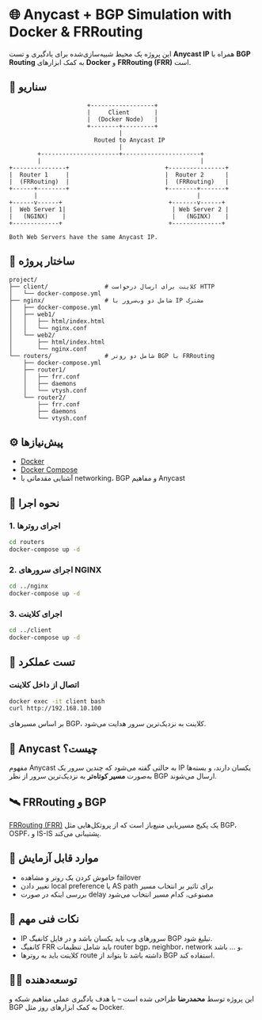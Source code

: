 # 🌐 Anycast + BGP Simulation with Docker & FRRouting

این پروژه یک محیط شبیه‌سازی‌شده برای یادگیری و تست **Anycast IP** همراه با **BGP Routing** به کمک ابزارهای **Docker** و **FRRouting (FRR)** است.

## 🧩 سناریو

```
                      +------------------+
                      |     Client       |
                      |  (Docker Node)   |
                      +--------+---------+
                               |
                        Routed to Anycast IP
                               |
        +----------------------+----------------------+
        |                                             |
+---------------+                           +----------------+
|  Router 1     |                           |  Router 2      |
|  (FRRouting)  |                           |  (FRRouting)   |
+------+--------+                           +--------+-------+
       |                                             |
+------v------+                              +-------v------+
|  Web Server 1|                              | Web Server 2 |
|   (NGINX)    |                              |   (NGINX)    |
+-------------+                              +--------------+

Both Web Servers have the same Anycast IP.
```

## 📁 ساختار پروژه

```
project/
├── client/                # کلاینت برای ارسال درخواست HTTP
│   └── docker-compose.yml
├── nginx/                 # شامل دو وب‌سرور با IP مشترک
│   ├── docker-compose.yml
│   ├── web1/
│   │   ├── html/index.html
│   │   └── nginx.conf
│   └── web2/
│       ├── html/index.html
│       └── nginx.conf
└── routers/               # شامل دو روتر BGP با FRRouting
    ├── docker-compose.yml
    ├── router1/
    │   ├── frr.conf
    │   ├── daemons
    │   └── vtysh.conf
    └── router2/
        ├── frr.conf
        ├── daemons
        └── vtysh.conf
```

## ⚙️ پیش‌نیازها

- [Docker](https://www.docker.com/)
- [Docker Compose](https://docs.docker.com/compose/)
- آشنایی مقدماتی با networking، BGP و مفاهیم Anycast

## 🚀 نحوه اجرا

### 1. اجرای روترها

```bash
cd routers
docker-compose up -d
```

### 2. اجرای سرورهای NGINX

```bash
cd ../nginx
docker-compose up -d
```

### 3. اجرای کلاینت

```bash
cd ../client
docker-compose up -d
```

## 🧪 تست عملکرد

### اتصال از داخل کلاینت

```bash
docker exec -it client bash
curl http://192.168.10.100
```

بر اساس مسیرهای BGP، کلاینت به نزدیک‌ترین سرور هدایت می‌شود.

## 📡 Anycast چیست؟

مفهوم Anycast به حالتی گفته می‌شود که چندین سرور یک IP یکسان دارند، و بسته‌ها به‌صورت **مسیر کوتاه‌تر** به نزدیک‌ترین سرور از نظر BGP ارسال می‌شوند.


## 🛰️ FRRouting و BGP

[FRRouting (FRR)](https://frrouting.org/) 
یک پکیج مسیریابی منبع‌باز است که از پروتکل‌هایی مثل BGP، OSPF، و IS-IS پشتیبانی می‌کند.

## 🧠 موارد قابل آزمایش

- خاموش کردن یک روتر و مشاهده failover
- تغییر دادن local preference یا AS path برای تاثیر بر انتخاب مسیر
- بررسی اینکه در صورت delay مصنوعی، کدام مسیر انتخاب می‌شود

## 📌 نکات فنی مهم

- IP سرورهای وب باید یکسان باشد و در فایل کانفیگ BGP تبلیغ شود.
- کانفیگ FRR باید شامل تنظیمات router bgp، neighbor، network و ... باشد.
- کلاینت باید به روترها route داشته باشد تا بتواند از BGP استفاده کند.

## 👨‍💻 توسعه‌دهنده

این پروژه توسط **محمدرضا** طراحی شده است – با هدف یادگیری عملی مفاهیم شبکه و BGP به کمک ابزارهای روز مثل Docker.
